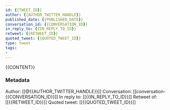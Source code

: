 ```yaml
---
id: {{TWEET_ID}}
author: {{AUTHOR_TWITTER_HANDLE}}
published_date: {{PUBLISHED_DATE}}
conversation_id: {{CONVERSATION_ID}}
in_reply_to: {{IN_REPLY_TO_ID}}
retweet: {{RETWEET_ID}}
quoted_tweet: {{QUOTED_TWEET_ID}}
type: tweet
tags:
-
---
```


{{CONTENT}}

### Metadata

Author: [[@{{AUTHOR_TWITTER_HANDLE}}]]
Conversation: [[conversation-{{CONVERSATION_ID}}]]
In reply to: [[{{IN_REPLY_TO_ID}}]]
Retweet of: [[{{RETWEET_ID}}]]
Quoted tweet: [[{{QUOTED_TWEET_ID}}]]
